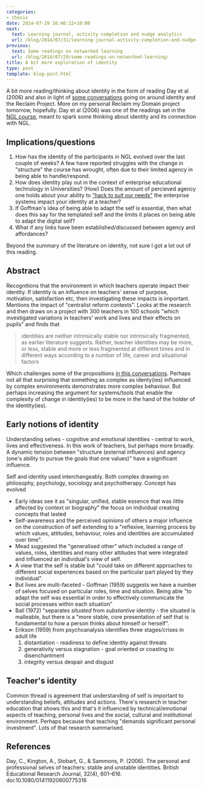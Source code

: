 ```yaml
---
categories:
- thesis
date: 2014-07-29 16:46:12+10:00
next:
  text: Learning journal, activity completion and nudge analytics
  url: /blog/2014/07/31/learning-journal-activity-completion-and-nudge-analytics/
previous:
  text: Some readings on networked learning
  url: /blog/2014/07/29/some-readings-on-networked-learning/
title: A bit more exploration of identity
type: post
template: blog-post.html
---
```

A bit more reading/thinking about identity in the form of reading Day et al (2006) and also in light of [some conversations](http://timklapdor.wordpress.com/2014/07/27/reclaim-rethink/) going on around identity and the Reclaim Project. More on my personal Reclaim my Domain project tomorrow, hopefully. Day et al (2006) was one of the readings set in the [NGL course](https://netgl.wordpress.com/2014/07/15/week-1-me-and-networked-and-global-learning-ngl/#readings), meant to spark some thinking about identity and its connection with NGL.

## Implications/questions

1. How has the identity of the participants in NGL evolved over the last couple of weeks? A few have reported struggles with the change in "structure" the course has wrought, often due to their limited agency in being able to handle/respond.
2. How does identity play out in the context of enterprise educational technology in Universities? (How) Does the amount of percieved agency one holds about your ability to ["hack to suit our needs"](http://timklapdor.wordpress.com/2014/07/27/reclaim-rethink/#comment-531) the enterprise systems impact your identity at a teacher?
3. If Goffman's idea of being able to adapt the self is essential, then what does this say for the templated self and the limits it places on being able to adapt the digital self?
4. What if any links have been established/discussed between agency and affordances?

Beyond the summary of the literature on identity, not sure I got a lot out of this reading.

## Abstract

Recognitions that the environment in which teachers operate impact their identity. If identity is an influence on teachers' sense of purpose, motivation, satisfaction etc, then investigating these impacts is important. Mentions the impact of "centralist reform contexts". Looks at the research and then draws on a project with 300 teachers in 100 schools "which investigated variations in teachers’ work and lives and their effects on pupils" and finds that

> identities are neither intrinsically stable nor intrinsically fragmented, as earlier literature suggests. Rather, teacher identities may be more, or less, stable and more or less fragmented at different times and in different ways according to a number of life, career and situational factors

Which challenges some of the propositions [in this conversations](http://timklapdor.wordpress.com/2014/07/27/reclaim-rethink/). Perhaps not all that surprising that something as complex as identy(ies) influenced by complex environments demonstrates more complex behaviour. But perhaps increasing the argument for systems/tools that enable the complexity of change in identity(ies) to be more in the hand of the holder of the identity(ies).

## Early notions of identity

Understanding selves - cognitive and emotional identities - central to work, lives and effectiveness. In this work of teachers, but perhaps more broadly. A dynamic tension between "structure (external influences) and agency (one's ability to pursue the goals that one values)" have a significant influence.

Self and identity used interchangeably. Both complex drawing on philosophy, psychology, sociology and psychotherapy. Concept has evolved

- Early ideas see it as "singular, unified, stable essence that was little affected by context or biography" the focus on individual creating concepts that lasted
- Self-awareness and the perceived opinions of others a major influence on the construction of self extending to a "reflexive, learning process by which values, attitudes, behaviour, roles and identities are accumulated over time".
- Mead suggested the "generalised other" which included a range of values, roles, identities and many other attitudes that were integrated and influenced an individual's view of self.
- A view that the self is stable but "could take on different approaches to different social experiences based on the particular part played by they individual".
- But lives are multi-faceted - Goffman (1959) suggests we have a number of selves focused on particular roles, time and situation. Being able "to adapt the self was essential in order to effectively communicate the social processes within each situation"
- Ball (1972) "separates _situated_ from _substantive_ identity - the situated is malleable, but there is a "more stable, core presentation of self that is fundamental to how a person thinks about himself or herself".
- Erikson (1959) from psychoanalysis identifies three stages/crises in adult life
    1. distantiation - readiness to define identity against threats
    2. generativity versus stagnation - goal oriented or coasting to disenchantment
    3. integrity versus despair and disgust

## Teacher's identity

Common thread is agreement that understanding of self is important to understanding beliefs, attitudes and actions. There's research in teacher education that shows this and that's it influenced by technical/emotional aspects of teaching, personal lives and the social, cultural and institutional environment. Perhaps because that teaching "demands significant personal investment". Lots of that research summarised.

## References

Day, C., Kington, A., Stobart, G., & Sammons, P. (2006). The personal and professional selves of teachers: stable and unstable identities. British Educational Research Journal, 32(4), 601–616. doi:10.1080/01411920600775316